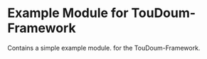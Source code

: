 # Example Module for TouDoum-Framework

Contains a simple example module. for the TouDoum-Framework.
